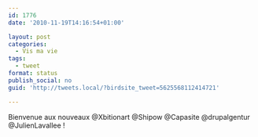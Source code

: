 ```yaml
---
id: 1776
date: '2010-11-19T14:16:54+01:00'

layout: post
categories:
  - Vis ma vie
tags:
  - tweet
format: status
publish_social: no
guid: 'http://tweets.local/?birdsite_tweet=5625568112414721'

---
```


Bienvenue aux nouveaux @Xbitionart @Shipow @Capasite @drupalgentur @JulienLavallee !